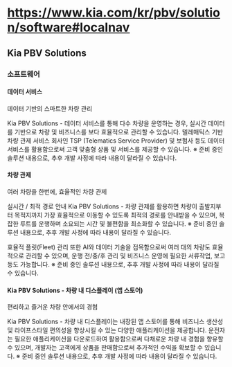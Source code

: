 # https://www.kia.com/kr/pbv/solution/software#localnav

## Kia PBV Solutions

### 소프트웨어

#### 데이터 서비스

데이터 기반의 스마트한 차량 관리

Kia PBV Solutions - 데이터 서비스를 통해 다수 차량을 운영하는 경우, 실시간 데이터를 기반으로 차량 및 비즈니스를 보다 효율적으로 관리할 수 있습니다.
텔레매틱스 기반 차량 관제 서비스 회사인 TSP (Telematics Service Provider) 및 보험사 등도 데이터 서비스를 활용함으로써 고객 맞춤형 상품 및 서비스를 제공할 수 있습니다.
※ 준비 중인 솔루션 내용으로, 추후 개발 사정에 따라 내용이 달라질 수 있습니다.

#### 차량 관제

여러 차량을 한번에, 효율적인 차량 관제

실시간 / 최적 경로 안내
Kia PBV Solutions - 차량 관제를 활용하면 차량이 출발지부터 목적지까지 가장 효율적으로 이동할 수 있도록 최적의 경로를 안내받을 수 있으며, 복잡한 루트를 운행하며 소요되는 시간 및 불편함을 최소화할 수 있습니다.
※ 준비 중인 솔루션 내용으로, 추후 개발 사정에 따라 내용이 달라질 수 있습니다.

효율적 플릿(Fleet) 관리
또한 AI와 데이터 기술을 접목함으로써 여러 대의 차량도 효율적으로 관리할 수 있으며, 운행 전/중/후 관리 및 비즈니스 운영에 필요한 서류작업, 보고 등도 가능합니다.
※ 준비 중인 솔루션 내용으로, 추후 개발 사정에 따라 내용이 달라질 수 있습니다.

#### Kia PBV Solutions - 차량 내 디스플레이 (앱 스토어)

편리하고 즐거운 차량 안에서의 경험

Kia PBV Solutions - 차량 내 디스플레이는 내장된 앱 스토어를 통해 비즈니스 생산성 및 라이프스타일 편의성을 향상시킬 수 있는 다양한 애플리케이션을 제공합니다.
운전자는 필요한 애플리케이션을 다운로드하여 활용함으로써 다채로운 차량 내 경험을 향유할 수 있으며, 개발자는 고객에게 상품을 판매함으로써 추가적인 수익을 확보할 수 있습니다.
※ 준비 중인 솔루션 내용으로, 추후 개발 사정에 따라 내용이 달라질 수 있습니다.